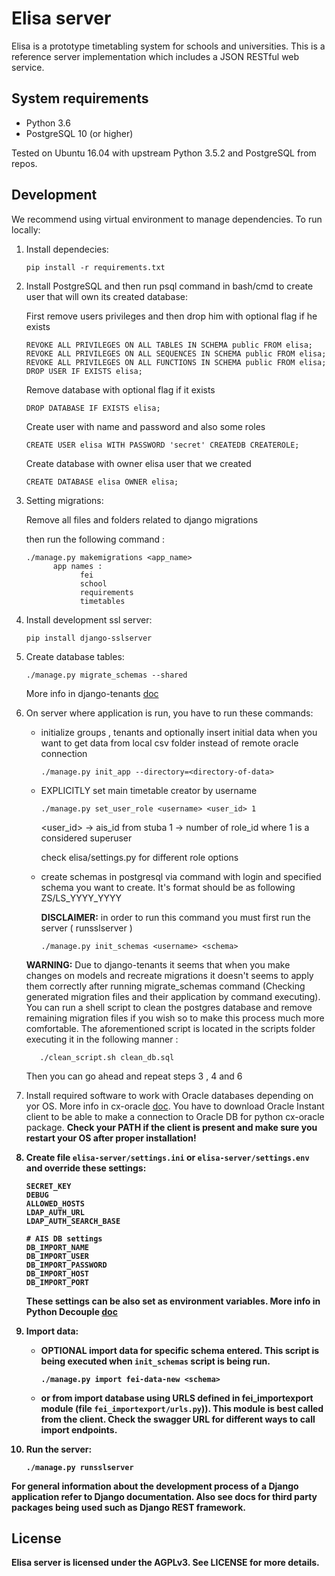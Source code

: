 # Elisa server

Elisa is a prototype timetabling system for schools and universities. This is a
reference server implementation which includes a JSON RESTful web service.

## System requirements

- Python 3.6
- PostgreSQL 10 (or higher)

Tested on Ubuntu 16.04 with upstream Python 3.5.2 and PostgreSQL from repos.

## Development

We recommend using virtual environment to manage dependencies. To run locally:

1. Install dependecies:

      ```
      pip install -r requirements.txt
      ```

2. Install PostgreSQL and then run psql command in bash/cmd to create user that will own its created database:

      First remove users privileges and then drop him with optional flag if he exists

      ```
      REVOKE ALL PRIVILEGES ON ALL TABLES IN SCHEMA public FROM elisa;
      REVOKE ALL PRIVILEGES ON ALL SEQUENCES IN SCHEMA public FROM elisa;
      REVOKE ALL PRIVILEGES ON ALL FUNCTIONS IN SCHEMA public FROM elisa;
      DROP USER IF EXISTS elisa;
      ```

      Remove database with optional flag if it exists

      ```
      DROP DATABASE IF EXISTS elisa;
      ```

      Create user with name and password and also some roles

      ```
      CREATE USER elisa WITH PASSWORD 'secret' CREATEDB CREATEROLE;
      ```

      Create database with owner elisa user that we created

      ```
      CREATE DATABASE elisa OWNER elisa;
      ```

3. Setting migrations:

      Remove all files and folders related to django migrations

      then run the following command :
      ```
      ./manage.py makemigrations <app_name>
            app names :
                  fei
                  school
                  requirements
                  timetables
      ```
    

4. Install development ssl server:

      ```
      pip install django-sslserver
      ```
     
5. Create database tables:

      ```
      ./manage.py migrate_schemas --shared
      ```
      
      More info in django-tenants [doc](https://django-tenants.readthedocs.io/en/latest/)

6. On server where application is run, you have to run these commands:
     - initialize groups , tenants and optionally insert initial data
     when you want to get data from local csv folder instead of remote
     oracle connection
          ```
          ./manage.py init_app --directory=<directory-of-data>
          ```
     - EXPLICITLY set main timetable creator by username
          ```
          ./manage.py set_user_role <username> <user_id> 1
          ```
          <user_id> -> ais_id from stuba
          1 -> number of role_id where 1 is a considered superuser

          check elisa/settings.py for different role options

      - create schemas in postgresql via command with login and specified schema you want to create. It's format should be as following ZS/LS_YYYY_YYYY
      
        **DISCLAIMER:** in order to run this command you must first run the server ( runsslserver )
          ```
          ./manage.py init_schemas <username> <schema>
          ```
	 **WARNING:** Due to django-tenants it seems that when you make changes on models and recreate migrations it doesn't seems to apply them correctly after running migrate_schemas command (Checking generated migration files and their application by command executing).
       You can run a shell script to clean the postgres database and remove remaining migration files if you wish so to make this process much more comfortable.
       The aforementioned script is located in the scripts folder executing it in the following manner :

          ./clean_script.sh clean_db.sql
       
      Then you can go ahead and repeat steps 3 , 4 and 6

7. Install required software to work with Oracle databases depending on yor OS. More info in cx-oracle
    [doc](https://oracle.github.io/odpi/doc/installation.html). You have to download Oracle Instant client to be able to make a connection to Oracle DB for python cx-oracle package. <b>Check your PATH if the client is present and make sure you restart your OS after proper installation!
    

8. Create file `elisa-server/settings.ini` or `elisa-server/settings.env` and override these settings:
      ```
      SECRET_KEY
      DEBUG
      ALLOWED_HOSTS
      LDAP_AUTH_URL
      LDAP_AUTH_SEARCH_BASE
        
      # AIS DB settings
      DB_IMPORT_NAME
      DB_IMPORT_USER
      DB_IMPORT_PASSWORD
      DB_IMPORT_HOST
      DB_IMPORT_PORT
      ```
      
      These settings can be also set as environment variables. More info in Python Decouple
    [doc](https://github.com/henriquebastos/python-decouple)

9. Import data:
      - **OPTIONAL** import data for specific schema entered. This script is being executed when `init_schemas` script is being run.
          ```
          ./manage.py import fei-data-new <schema>
          ```
      - or from import database using URLS defined in fei_importexport module (file `fei_importexport/urls.py`)). This module is best called from the client. Check the swagger URL for different ways to call import endpoints.

10. Run the server:

      ```
      ./manage.py runsslserver
      ```

For general information about the development process of a Django application
refer to Django documentation. Also see docs for third party packages being used
such as Django REST framework.

## License

Elisa server is licensed under the AGPLv3. See LICENSE for more details.
